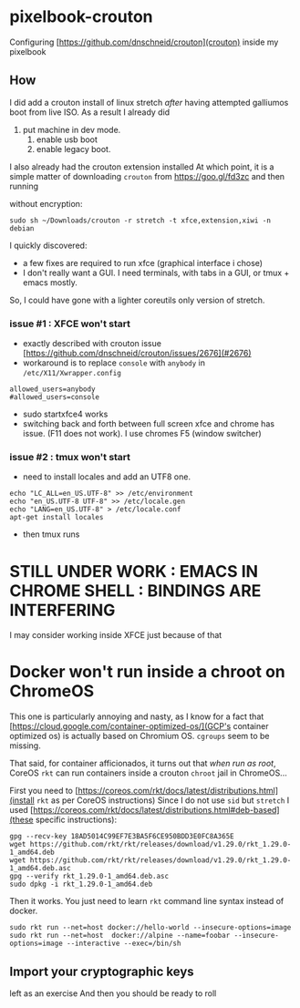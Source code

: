 # pixelbook-crouton
Configuring [https://github.com/dnschneid/crouton](crouton) inside my pixelbook


## How
I did add a crouton install of linux stretch _after_ having attempted galliumos boot from live ISO.
As a result I already did
1. put machine in dev mode.
   1. enable usb boot
   1. enable legacy boot.

I also already had the crouton extension installed
At which point, it is a simple matter of downloading `crouton` from https://goo.gl/fd3zc and then running

without encryption:
```
sudo sh ~/Downloads/crouton -r stretch -t xfce,extension,xiwi -n debian
```

I quickly discovered:
* a few fixes are required to run xfce (graphical interface i chose)
* I don't really want a GUI. I need terminals, with tabs in a GUI, or tmux + emacs mostly.

So, I could have gone with a lighter coreutils only version of stretch.

### issue #1 : XFCE won't start
* exactly described with crouton issue [https://github.com/dnschneid/crouton/issues/2676](#2676)
* workaround is to replace `console` with `anybody` in `/etc/X11/Xwrapper.config`
```
allowed_users=anybody
#allowed_users=console
```
* sudo startxfce4 works
* switching back and forth between full screen xfce and chrome has issue. (F11 does not work). I use chromes F5 (window switcher)

### issue #2 : tmux won't start
* need to install locales and add an UTF8 one.
```
echo "LC_ALL=en_US.UTF-8" >> /etc/environment
echo "en_US.UTF-8 UTF-8" >> /etc/locale.gen
echo "LANG=en_US.UTF-8" > /etc/locale.conf
apt-get install locales
```
* then tmux runs

# STILL UNDER WORK : EMACS IN CHROME SHELL : BINDINGS ARE INTERFERING
I may consider working inside XFCE just because of that

# Docker won't run inside a chroot on ChromeOS
This one is particularly annoying and nasty, as I know for a fact that [https://cloud.google.com/container-optimized-os/](GCP's container optimized os) is actually based on Chromium OS.
`cgroups` seem to be missing.

That said, for container afficionados, it turns out that _when run as root_, CoreOS `rkt` can run containers inside a crouton `chroot` jail in ChromeOS...

First you need to [https://coreos.com/rkt/docs/latest/distributions.html](install `rkt` as per CoreOS instructions)
Since I do not use `sid` but `stretch` I used [https://coreos.com/rkt/docs/latest/distributions.html#deb-based](these specific instructions):
```
gpg --recv-key 18AD5014C99EF7E3BA5F6CE950BDD3E0FC8A365E
wget https://github.com/rkt/rkt/releases/download/v1.29.0/rkt_1.29.0-1_amd64.deb
wget https://github.com/rkt/rkt/releases/download/v1.29.0/rkt_1.29.0-1_amd64.deb.asc
gpg --verify rkt_1.29.0-1_amd64.deb.asc
sudo dpkg -i rkt_1.29.0-1_amd64.deb
```
Then it works. You just need to learn `rkt` command line syntax instead of docker.

```
sudo rkt run --net=host docker://hello-world --insecure-options=image
sudo rkt run --net=host  docker://alpine --name=foobar --insecure-options=image --interactive --exec=/bin/sh
```

## Import your cryptographic keys
left as an exercise
And then you should be ready to roll